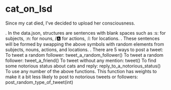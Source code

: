 # cat_on_lsd
Since my cat died, I've decided to upload her consciousness.


. In the data.json, structures are sentences with blank spaces such as :s: for subjects, :n: for nouns, /:a: for actions, :l: for locations.
. These sentences will be formed by swapping the above symbols with random elements from subjects, nouns, actions, and locations.
. There are 5 ways to post a tweet:
    To tweet a random follower: tweet_a_random_follower()
    To tweet a random follower: tweet_a_friend()
    To tweet without any mention: tweet()
    To find some notorious status about cats and reply: reply_to_a_notorious_status()
    To use any number of the above functions. This function has weights to make it a bit less likely to post to notorious tweets or followers:      post_random_type_of_tweet(int)
